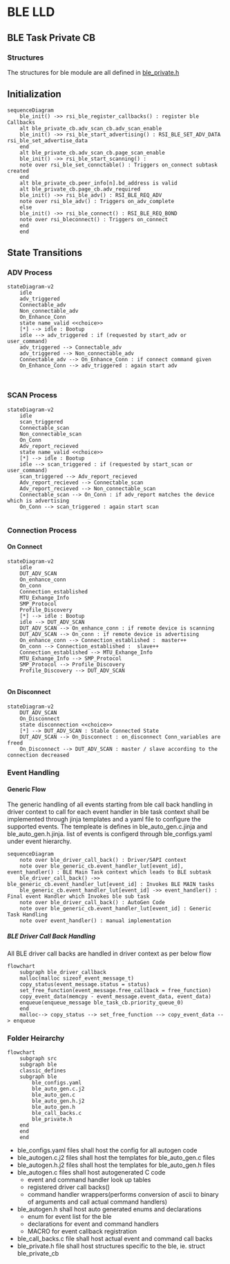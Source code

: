 # BLE LLD
## BLE Task Private CB
### Structures

The structures for ble module are all defined in [ble_private.h](ble_private.h)
## Initialization
```mermaid
sequenceDiagram
	ble_init() ->> rsi_ble_register_callbacks() : register ble Callbacks
	alt ble_private_cb.adv_scan_cb.adv_scan_enable
	ble_init() ->> rsi_ble_start_advertising() : RSI_BLE_SET_ADV_DATA rsi_ble_set_advertise_data
	end
	alt ble_private_cb.adv_scan_cb.page_scan_enable
	ble_init() ->> rsi_ble_start_scanning() : 
	note over rsi_ble_set_connctable() : Triggers on_connect subtask created
	end
	alt ble_private_cb.peer_info[n].bd_address is valid
	alt ble_private_cb.page_cb.adv_required
	ble_init() ->> rsi_ble_adv() : RSI_BLE_REQ_ADV
	note over rsi_ble_adv() : Triggers on_adv_complete
	else
	ble_init() ->> rsi_ble_connect() : RSI_BLE_REQ_BOND
	note over rsi_bleconnect() : Triggers on_connect
	end
	end

```
## State Transitions
### ADV Process
```mermaid
stateDiagram-v2
	idle
	adv_triggered
	Connectable_adv
	Non_connectable_adv
	On_Enhance_Conn
	state name_valid <<choice>>
	[*] --> idle : Bootup
	idle --> adv_triggered : if (requested by start_adv or user_command)
	adv_triggered --> Connectable_adv
	adv_triggered --> Non_connectable_adv
	Connectable_adv --> On_Enhance_Conn : if connect command given 
	On_Enhance_Conn --> adv_triggered : again start adv 

	
```



### SCAN Process
```mermaid
stateDiagram-v2
	idle
	scan_triggered
	Connectable_scan
	Non_connectable_scan
	On_Conn
	Adv_report_recieved
	state name_valid <<choice>>
	[*] --> idle : Bootup
	idle --> scan_triggered : if (requested by start_scan or user_command)
	scan_triggered --> Adv_report_recieved
	Adv_report_recieved --> Connectable_scan
	Adv_report_recieved --> Non_connectable_scan
	Connectable_scan --> On_Conn : if adv_report matches the device which is advertising 
	On_Conn --> scan_triggered : again start scan 
	
```
### Connection Process

#### On Connect
```mermaid
stateDiagram-v2
	idle
	DUT_ADV_SCAN
	On_enhance_conn
	On_conn
	Connection_established 
	MTU_Exhange_Info
	SMP_Protocol
	Profile_Discovery
	[*] --> idle : Bootup
	idle --> DUT_ADV_SCAN
	DUT_ADV_SCAN --> On_enhance_conn : if remote device is scanning
	DUT_ADV_SCAN --> On_conn : if remote device is advertising
	On_enhance_conn --> Connection_established :  master++
	On_conn --> Connection_established :  slave++
	Connection_established --> MTU_Exhange_Info
	MTU_Exhange_Info --> SMP_Protocol
	SMP_Protocol --> Profile_Discovery
	Profile_Discovery --> DUT_ADV_SCAN


```


#### On Disconnect
```mermaid
stateDiagram-v2
	DUT_ADV_SCAN
	On_Disconnect
	state disconnection <<choice>>
	[*] --> DUT_ADV_SCAN : Stable Connected State
	DUT_ADV_SCAN --> On_Disconnect : on_disconnect Conn_variables are freed
	On_Disconnect --> DUT_ADV_SCAN : master / slave according to the connection decreased
```
### Event Handling
#### Generic Flow
The generic handling of all events starting from ble call back handling in driver context to call for each event handler in ble task context shall be implemented through jinja templates and a yaml file to configure the supported events.
The templeate is defines in ble_auto_gen.c.jinja and ble_auto_gen.h.jinja. list of events is configerd through ble_configs.yaml under event hierarchy.
```mermaid
sequenceDiagram
	note over ble_driver_call_back() : Driver/SAPI context
	note over ble_generic_cb.event_handler_lut[event_id], event_handler() : BLE Main Task context which leads to BLE subtask 
	ble_driver_call_back() ->> ble_generic_cb.event_handler_lut[event_id] : Invokes BLE MAIN tasks
	ble_generic_cb.event_handler_lut[event_id] ->> event_handler() : Final event Handler which Invokes ble sub task
	note over ble_driver_call_back() : AutoGen Code
	note over ble_generic_cb.event_handler_lut[event_id] : Generic Task Handling
	note over event_handler() : manual implementation
```
##### BLE Driver Call Back Handling
All BLE driver call backs are handled in driver context as per below flow
```mermaid
flowchart 
	subgraph ble_driver_callback
	malloc(malloc sizeof_event_message_t)
	copy_status(event_message.status = status)
	set_free_function(event_message.free_callback = free_function)
	copy_event_data(memcpy - event_message.event_data, event_data)
	enqueue(enqueue_message ble_task_cb.priority_queue_0)
	end
	malloc--> copy_status --> set_free_function --> copy_event_data --> enqueue
```
### Folder Heirarchy
```mermaid
flowchart
    subgraph src
    subgraph ble
    classic_defines
    subgraph ble
        ble_configs.yaml
        ble_auto_gen.c.j2
        ble_auto_gen.c
        ble_auto_gen.h.j2
        ble_auto_gen.h
        ble_call_backs.c
        ble_private.h
    end
    end
    end
```
- ble_configs.yaml files shall host the config for all autogen code
- ble_autogen.c.j2 files shall host the templates for ble_auto_gen.c files
- ble_autogen.h.j2 files shall host the templates for ble_auto_gen.h files
- ble_autogen.c files shall host autogenerated C code
    - event and command handler look up tables
    - registered driver call backs()
    - command handler wrappers(performs conversion of ascii to binary of arguments and call actual command handlers)
- ble_autogen.h shall host auto generated enums and declarations
    - enum for event list for the ble
    - declarations for event and command handlers
    - MACRO for event callback registration
- ble_call_backs.c file shall host actual event and command call backs
- ble_private.h file shall host structures specific to the ble, ie. struct ble_private_cb